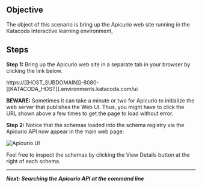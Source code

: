 ## Objective
The object of this scenario is bring up the Apicurio web site running in the Katacoda interactive learning environment,


## Steps

**Step 1:** Bring up the Apicurio web site in a separate tab in your browser by clicking the link below.

https://[[HOST_SUBDOMAIN]]-8080-[[KATACODA_HOST]].environments.katacoda.com/ui

**BEWARE:** Sometimes it can take a minute or two for Apicurio to initialize the web server that publishes the Web UI. Thus, you might have to click the URL shown above a few times to get the page to load without error.


**Step 2:** Notice that the schemas loaded into the schema registry via the Apicurio API now appear in the main web page:

![Apicurio UI](apicurio/assets/apicurio.png)

Feel free to inspect the schemas by clicking the View Details button at the right of each schema.

---
***Next: Searching the Apicurio API at the command line***
